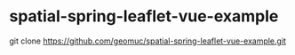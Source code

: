 # spatial-spring-leaflet-vue-example

   git clone https://github.com/geomuc/spatial-spring-leaflet-vue-example.git
